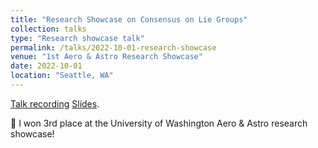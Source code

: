 ```yaml
---
title: "Research Showcase on Consensus on Lie Groups"
collection: talks
type: "Research showcase talk"
permalink: /talks/2022-10-01-research-showcase
venue: "1st Aero & Astro Research Showcase"
date: 2022-10-01
location: "Seattle, WA"
---
```


[Talk recording](https://youtu.be/H1MZtewFQK8?si=oK-SzFkKyQixmvwt&t=2560) [Slides](/files/research_showcase_2022.pdf). 


🥉 I won 3rd place at the University of Washington Aero & Astro research showcase! 